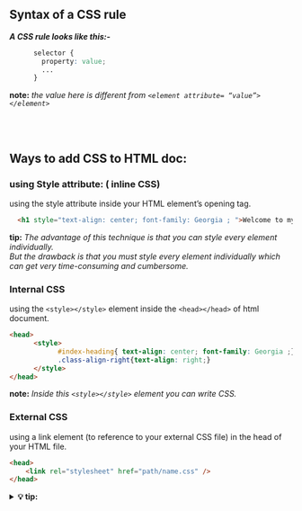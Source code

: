 
## Syntax of a CSS rule
***A CSS rule looks like this:-***
```CSS
	  selector {
	  	property: value; 
	  	...
	  }
```
**note:** _the value here is different from ``<element attribute= “value”> </element>``_
  
<br/>

<br/>

## Ways to add CSS to HTML doc:
### using Style attribute: ( inline CSS)
using the style attribute inside your HTML element’s opening tag.
```HTML	
  <h1 style="text-align: center; font-family: Georgia ; ">Welcome to mysite</h1>
```
**tip:** _The advantage of this technique is that you can style every element individually._ 
<br/>_But the drawback is that you must style every element individually which can get very time-consuming and cumbersome._


### Internal CSS
using the ``<style></style>`` element inside the ``<head></head>`` of html document. 
```HTML
<head>
      <style>
        	#index-heading{ text-align: center; font-family: Georgia ;}
        	.class-align-right{text-align: right;}
      </style> 
</head>
```
**note:** _Inside this ``<style></style>`` element you can write CSS._


### External CSS
using a link element (to reference to your external CSS file) in the head of your HTML file.
```HTML
<head>
	<link rel="stylesheet" href="path/name.css" />
</head>
```
<details>
  <summary>
    <b> 💡 tip: </b>
  </summary>
<p>

-	often, Using internal and inline CSS leads to bad code, since structure and style are not seperated and after some time they are hard to manage. This is why external CSS is the standard in web-development.
- There is no limit on how many stylesheets you can include. Simply add as many <link /> tags as you wish. Of course, online sources are also possible. However, too many online sources may slow down your app.
- you can use _Inline CSS_ for debugging, _Internal CSS_ for certain properties to be applied to a single page, all that while using _External CSS._

</p>
</details>

